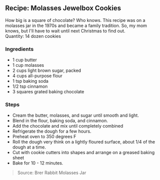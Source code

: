 ## Recipe: Molasses Jewelbox Cookies
How big is a square of chocolate? Who knows. This recipe was on a molasses jar in the 1970s and became a family tradition. So, my mom knows, but I'll have to wait until next Christmas to find out.  
Quantity: 14 dozen cookies  

### Ingredients
 - 1 cup butter
 - 1 cup molasses
 - 2 cups light brown sugar, packed
 - 4 cups all-purpose flour
 - 1 tsp baking soda
 - 1/2 tsp cinnamon
 - 3 squares grated baking chocolate

### Steps
 - Cream the butter, molasses, and sugar until smooth and light.
 - Blend in the flour, baking soda, and cinnamon.
 - Add the chocolate and mix until completely combined
 - Refrigerate the dough for a few hours.
 - Preheat oven to 350 degrees F
 - Roll the dough very think on a lightly floured surface, about 1/4 of the dough at a time.
 - Cut with cookie cutters into shapes and arrange on a greased baking sheet
 - Bake for 10 - 12 minutes.

> Source: Brer Rabbit Molasses Jar